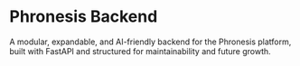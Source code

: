 # Phronesis Backend

A modular, expandable, and AI-friendly backend for the Phronesis platform, built with FastAPI and structured for maintainability and future growth.
